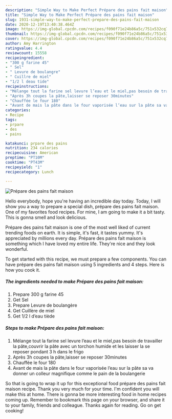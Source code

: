 ```yaml
---
description: "Simple Way to Make Perfect Prépare des pains fait maison"
title: "Simple Way to Make Perfect Prépare des pains fait maison"
slug: 1931-simple-way-to-make-perfect-prepare-des-pains-fait-maison
date: 2020-12-19T13:40:38.464Z
image: https://img-global.cpcdn.com/recipes/f090f71e24b86a5c/751x532cq70/prepare-des-pains-fait-maison-photo-principale-de-la-recette.jpg
thumbnail: https://img-global.cpcdn.com/recipes/f090f71e24b86a5c/751x532cq70/prepare-des-pains-fait-maison-photo-principale-de-la-recette.jpg
cover: https://img-global.cpcdn.com/recipes/f090f71e24b86a5c/751x532cq70/prepare-des-pains-fait-maison-photo-principale-de-la-recette.jpg
author: Amy Harrington
ratingvalue: 4.4
reviewcount: 15558
recipeingredient:
- "300 g farine 45"
- " Sel"
- " Levure de boulangre"
- " Cuillre de miel"
- "1/2 l deau tide"
recipeinstructions:
- "Mélange tout la farine sel levure l’eau et le miel,pas besoin de travailler la pâte,couvrir la pâte avec un torchon humide et les laisser la se reposer pondant 3 h dans le frigo"
- "Après 3h coupes la pâte,laisser se reposer 30minutes"
- "Chauffée le four 180"
- "Avant de mais la pâte dans le four vaporisée l’eau sur la pâte sa va donner un colleur magnifique comme le pain de la boulangerie"
categories:
- Recipe
tags:
- prpare
- des
- pains

katakunci: prpare des pains 
nutrition: 234 calories
recipecuisine: American
preptime: "PT10M"
cooktime: "PT43M"
recipeyield: "1"
recipecategory: Lunch

---
```



![Prépare des pains fait maison](https://img-global.cpcdn.com/recipes/f090f71e24b86a5c/751x532cq70/prepare-des-pains-fait-maison-photo-principale-de-la-recette.jpg)

Hello everybody, hope you're having an incredible day today. Today, I will show you a way to prepare a special dish, prépare des pains fait maison. One of my favorites food recipes. For mine, I am going to make it a bit tasty. This is gonna smell and look delicious.



Prépare des pains fait maison is one of the most well liked of current trending foods on earth. It is simple, it's fast, it tastes yummy. It's appreciated by millions every day. Prépare des pains fait maison is something which I have loved my entire life. They're nice and they look wonderful.


To get started with this recipe, we must prepare a few components. You can have prépare des pains fait maison using 5 ingredients and 4 steps. Here is how you cook it.

<!--inarticleads1-->

##### The ingredients needed to make Prépare des pains fait maison:

1. Prepare 300 g farine 45
1. Get  Sel
1. Prepare  Levure de boulangère
1. Get  Cuillère de miel
1. Get 1/2 l d’eau tiède




<!--inarticleads2-->

##### Steps to make Prépare des pains fait maison:

1. Mélange tout la farine sel levure l’eau et le miel,pas besoin de travailler la pâte,couvrir la pâte avec un torchon humide et les laisser la se reposer pondant 3 h dans le frigo
1. Après 3h coupes la pâte,laisser se reposer 30minutes
1. Chauffée le four 180
1. Avant de mais la pâte dans le four vaporisée l’eau sur la pâte sa va donner un colleur magnifique comme le pain de la boulangerie




So that is going to wrap it up for this exceptional food prépare des pains fait maison recipe. Thank you very much for your time. I'm confident you will make this at home. There is gonna be more interesting food in home recipes coming up. Remember to bookmark this page on your browser, and share it to your family, friends and colleague. Thanks again for reading. Go on get cooking!
